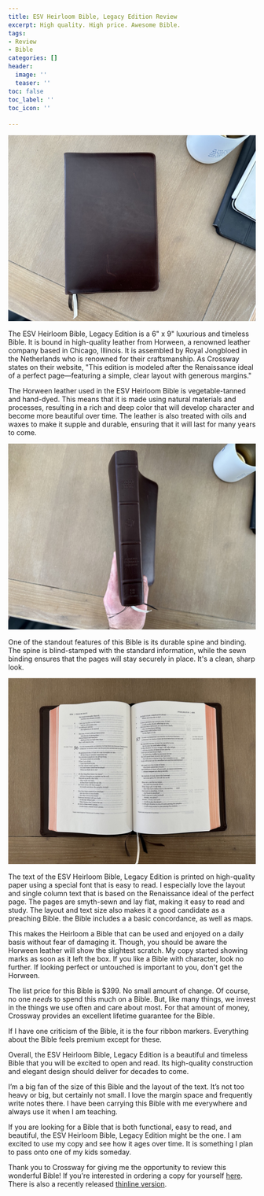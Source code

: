 ```yaml
---
title: ESV Heirloom Bible, Legacy Edition Review
excerpt: High quality. High price. Awesome Bible.
tags:
- Review
- Bible
categories: []
header:
  image: ''
  teaser: ''
toc: false
toc_label: ''
toc_icon: ''

---
```

![](/assets/images/img_0295-large.jpeg)

The ESV Heirloom Bible, Legacy Edition is a 6" x 9" luxurious and timeless Bible. It is bound in high-quality leather from Horween, a renowned leather company based in Chicago, Illinois. It is assembled by  Royal Jongbloed in the Netherlands who is renowned for their craftsmanship. As Crossway states on their website, "This edition is modeled after the Renaissance ideal of a perfect page—featuring a simple, clear layout with generous margins."

The Horween leather used in the ESV Heirloom Bible is vegetable-tanned and hand-dyed. This means that it is made using natural materials and processes, resulting in a rich and deep color that will develop character and become more beautiful over time. The leather is also treated with oils and waxes to make it supple and durable, ensuring that it will last for many years to come.

![](/assets/images/img_0298-large.jpeg)

One of the standout features of this Bible is its durable spine and binding. The spine is blind-stamped with the standard information, while the sewn binding ensures that the pages will stay securely in place. It's a clean, sharp look.

![](/assets/images/img_0296-large.jpeg)

The text of the ESV Heirloom Bible, Legacy Edition is printed on high-quality paper using a special font that is easy to read. I especially love the layout and single column text that is based on the Renaissance ideal of the perfect page. The pages are smyth-sewn and lay flat, making it easy to read and study. The layout and text size also makes it a good candidate as a preaching Bible. the Bible includes a a basic concordance, as well as maps.

This makes the Heirloom a Bible that can be used and enjoyed on a daily basis without fear of damaging it. Though, you should be aware the Horween leather will show the slightest scratch. My copy started showing marks as soon as it left the box. If you like a Bible with character, look no further. If looking perfect or untouched is important to you, don't get the Horween.

The list price for this Bible is $399. No small amount of change. Of course, no one _needs_ to spend this much on a Bible. But, like many things, we invest in the things we use often and care about most. For that amount of money, Crossway provides an excellent lifetime guarantee for the Bible.

If I have one criticism of the Bible, it is the four ribbon markers. Everything about the Bible feels premium except for these.

Overall, the ESV Heirloom Bible, Legacy Edition is a beautiful and timeless Bible that you will be excited to open and read. Its high-quality construction and elegant design should deliver for decades to come.

I’m a big fan of the size of this Bible and the layout of the text. It’s not too heavy or big, but certainly not small. I love the margin space and frequently write notes there. I have been carrying this Bible with me everywhere and always use it when I am teaching.

If you are looking for a Bible that is both functional, easy to read, and beautiful, the ESV Heirloom Bible, Legacy Edition might be the one. I am excited to use my copy and see how it ages over time. It is something I plan to pass onto one of my kids someday.

Thank you to Crossway for giving me the opportunity to review this wonderful Bible! If you're interested in ordering a copy for yourself  [here](https://www.crossway.org/bibles/esv-heirloom-bible-legacy-edition-hrwnlthr/). There is also a recently released [thinline version]().